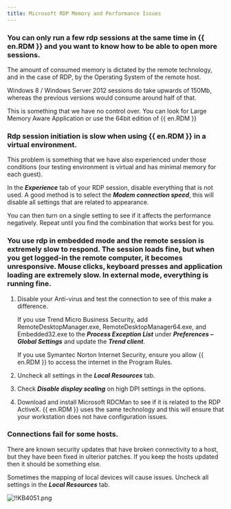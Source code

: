 ```yaml
---
title: Microsoft RDP Memory and Performance Issues
---
```

### You can only run a few rdp sessions at the same time in {{ en.RDM }} and you want to know how to be able to open more sessions.
The amount of consumed memory is dictated by the remote technology, and in the case of RDP, by the Operating System of the remote host.  

Windows 8 / Windows Server 2012 sessions do take upwards of 150Mb, whereas the previous versions would consume around half of that.  

This is something that we have no control over. You can look for Large Memory Aware Application or use the 64bit edition of {{ en.RDM }}

### Rdp session initiation is slow when using {{ en.RDM }} in a virtual environment.

This problem is something that we have also experienced under those conditions (our testing environment is virtual and has minimal memory for each guest).  

In the ***Experience*** tab of your RDP session, disable everything that is not used. A good method is to select the ***Modem connection speed***, this will disable all settings that are related to appearance.  

You can then turn on a single setting to see if it affects the performance negatively. Repeat until you find the combination that works best for you.  

### You use rdp in embedded mode and the remote session is extremely slow to respond. The session loads fine, but when you get logged-in the remote computer, it becomes unresponsive. Mouse clicks, keyboard presses and application loading are extremely slow. In external mode, everything is running fine.

1. Disable your Anti-virus and test the connection to see of this make a difference.  

    If you use Trend Micro Business Security, add RemoteDesktopManager.exe, RemoteDesktopManager64.exe, and Embedded32.exe to the ***Process Exception List*** under ***Preferences – Global Settings*** and update the ***Trend client***.  

    If you use Symantec Norton Internet Security, ensure you allow {{ en.RDM }} to access the internet in the Program Rules.  

1. Uncheck all settings in the ***Local Resources*** tab.
1. Check ***Disable display scaling*** on high DPI settings in the options.
1. Download and install Microsoft RDCMan to see if it is related to the RDP ActiveX. {{ en.RDM }} uses the same technology and this will ensure that your workstation does not have configuration issues.  

### Connections fail for some hosts.

There are known security updates that have broken connectivity to a host, but they have been fixed in ulterior patches. If you keep the hosts updated then it should be something else.  

Sometimes the mapping of local devices will cause issues. Uncheck all settings in the ***Local Resources*** tab.  

![!!KB4051.png](https://webdevolutions.azureedge.net/docs/en/kb/KB4051.png)
